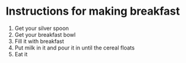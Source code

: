 # Instructions for making breakfast

1. Get your silver spoon
1. Get your breakfast bowl
1. Fill it with breakfast
1. Put milk in it and pour it in until the cereal floats
1. Eat it

